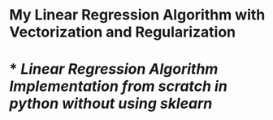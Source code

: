 # My Linear Regression Algorithm with Vectorization and Regularization 
# * *Linear Regression Algorithm Implementation from scratch in python without using sklearn*
